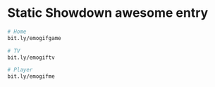 # Static Showdown awesome entry

```sh
# Home
bit.ly/emogifgame

# TV
bit.ly/emogiftv

# Player
bit.ly/emogifme
```
